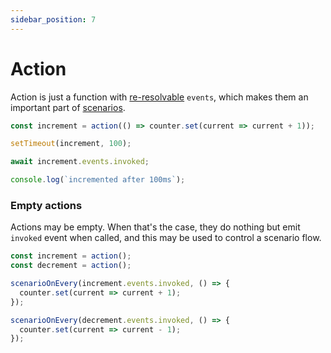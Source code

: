 ```yaml
---
sidebar_position: 7
---
```


# Action

Action is just a function with [re-resolvable](/re-resolvable) `events`, which makes them an important part of [scenarios](/scenario).

```ts title="Example action"
const increment = action(() => counter.set(current => current + 1));

setTimeout(increment, 100);

await increment.events.invoked;

console.log(`incremented after 100ms`);
```

### Empty actions

Actions may be empty. When that's the case, they do nothing but emit `invoked` event when called, and this may be used to control a scenario flow.

```ts title="Using empty actions to control scenarios"
const increment = action();
const decrement = action();

scenarioOnEvery(increment.events.invoked, () => {
  counter.set(current => current + 1);
});

scenarioOnEvery(decrement.events.invoked, () => {
  counter.set(current => current - 1);
});
```
